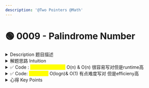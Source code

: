```yaml
---
description: '@Two Pointers @Math'
---
```


# 🟢 0009 - Palindrome Number

<details>

<summary>Description 题目描述 </summary>

Given an integer `x`, return `true` _if_ `x` _is a  **palindrome**, and_ `false` _otherwise_.

**Example 1:**

<pre><code><strong>Input: x = 121
</strong><strong>Output: true
</strong><strong>Explanation: 121 reads as 121 from left to right and from right to left.
</strong></code></pre>

**Example 2:**

<pre><code><strong>Input: x = -121
</strong><strong>Output: false
</strong><strong>Explanation: From left to right, it reads -121. From right to left, it becomes 121-. Therefore it is not a palindrome.
</strong></code></pre>

**Example 3:**

<pre><code><strong>Input: x = 10
</strong><strong>Output: false
</strong><strong>Explanation: Reads 01 from right to left. Therefore it is not a palindrome.
</strong></code></pre>

</details>

<details>

<summary>解题思路 Intuition </summary>

1. **convert to string and use two pointers**\
   if num<0 => false\
   if num=0 => true\
   if num>0 => convert to string and use two pointers
2. 但是有math的idea作为第二种解法

</details>

<details>

<summary>✅ Code : <mark style="color:yellow;">convert to String</mark>  O(n) &#x26; O(n) 很容易写对但是runtime高</summary>

卡：integer to string method => **String s **<mark style="color:yellow;">**= Integer.toString(x)**</mark>

```java
class Solution {
    public boolean isPalindrome(int x) {
        // edge cases
        if (x < 0) return false;
        if (x == 0) return true;
        
        // convert integer to string
        String s = Integer.toString(x);
        // two pointers method
        int left = 0;
        int right = s.length() - 1; // 121 // 1221
        while (left < right) {
            if (s.charAt(left) == s.charAt(right)) {
                left++;
                right--;
            } else {
                return false;
            }
        }
        return true;
    }
}
```

<mark style="color:yellow;">**Q: why runtime is not good?**</mark>

将整数转换为字符串可能会导致较低的运行效率，这主要是由于以下几个原因：

1. **string生成**：将整数转换为string需要在内存中为新生成的字符串分配空间。这个过程涉及到内存管理，会消耗一定的时间。
2. **字符操作**：在字符串上进行操作（例如访问特定位置的字符，比较字符等）可能会比直接在整数上进行操作更慢。这是因为字符实际上是以整数（通常是ASCII或Unicode值）的形式存储的，所以处理字符可能意味着处理更大的整数。
3. **无法利用整数运算**：当我们将数字转换为字符串后，我们就无法再利用整数的数学运算了。例如，在检查回文数的问题中，如果我们保持数字为整数，我们可以通过反转一半的数字并与另一半进行比较来快速检查一个数字是否是回文。这样的数学运算在字符串上执行起来会更复杂，因此可能需要更多的时间。

</details>

<details>

<summary>✅  Code: <mark style="color:yellow;">use math</mark> O(logn)&#x26; O(1) 有点难度写对 但是efficieny高</summary>

<mark style="color:green;">**Idea**</mark>**:**  <mark style="color:yellow;">**reverse**</mark>** **<mark style="color:blue;">**the**</mark>** **<mark style="color:yellow;">**second half of the given number**</mark> <mark style="color:blue;">**and compare it with the first half. If they are the same, the number is a palindrome.**</mark> This solution doesn't need to convert the number to a string. Instead, it <mark style="color:yellow;">**operates directly on the integers.**</mark>&#x20;

<mark style="color:green;">**Operation:**</mark> 三个关键点\
\-  repeatedly <mark style="color:blue;">**"popping" the last digit off**</mark> of the original number `x` \
\- <mark style="color:blue;">"</mark><mark style="color:blue;">**pushing**</mark><mark style="color:blue;">"</mark> <mark style="color:blue;"></mark><mark style="color:blue;">**the lastDigit onto the**</mark> <mark style="color:blue;">**revertedNumber**</mark><mark style="color:blue;">.</mark> \ <mark style="color:blue;">-</mark> When <mark style="color:purple;">**x becomes <=revertedNumber**</mark>, we've processed roughly half of the digits in the number.

<mark style="color:green;">**Detailed Steps**</mark>\ <mark style="color:green;">**-**</mark>** **<mark style="color:yellow;">**Edge Case Handling**</mark>: If the <mark style="color:blue;">**number is negative OR it's last digit is 0 (but the number itself is not 0)**</mark>**,** it can't be a palindrome.\
\- <mark style="color:yellow;">**Revert Half of the Digits**</mark>: While `x` is greater than `revertedNumber`, "pop" the last digit off of `x` and "push" it onto the `revertedNumber`. In other words, `revertedNumber = revertedNumber * 10 + x % 10` and `x /= 10`.\
\- <mark style="color:yellow;">**Compare**</mark>: If `x` and `revertedNumber` are the same, or `x` is the same as `revertedNumber` with its last digit removed (which happens in the case where the number has an odd number of digits), then the number is a palindrome.

<mark style="color:green;">**Q: How to get the last digit of an integer?**</mark>

* 当一个integer除以`10`时，<mark style="color:red;">**除法的余数就是这个数的last digit**</mark>
* `1234 % 10 = 123 --- 4`  注意用的是 %modulus operator

<mark style="color:green;">注意:</mark>

* while loop的condition的界定：<mark style="color:blue;">**while x > revertedHalf**</mark> => Continue the loop until x is less than or equal to the reverted half
* 如何update the reverted half <mark style="color:blue;">**revertedHalf = revertedHalf \* 10 + x % 10;**</mark>\ <mark style="color:blue;">**=>**</mark> pop off the last digit of x && add it to reverted half && original reverted half need to \* 10
* compare的时候要涵盖偶数和奇数digit的情况，这样子的话才能针对奇数个digit有好的判断

<mark style="color:green;">**Q:**</mark> 这样如何improve了efficiency? The beauty of this solution lies in the fact that it only needs to process about half of the digits in the number, which makes it more efficient than solutions that process all the digits. Plus, it **doesn't require the extra space** that would be needed for a string representation of the number.

{% code lineNumbers="true" %}
```java
class Solution {
    public boolean isPalindrome(int x) {
        if (x < 0 || x % 10 == 0 && x!=0) {
            return false;
        }
        // initiate the revertedHalf
        int revertedHalf = 0;
        while (x > revertedHalf) {  // while loop condition: Continue the loop until x is less than or equal to the reverted half
            revertedHalf = revertedHalf * 10 + x % 10; // update the reverted num
            x /= 10; // remove the last digit of x
        }
        // compare: 涵盖偶数和奇数digit的情况
        if (revertedHalf == x || revertedHalf/=10 == x ) {
            return true;
        }
        return false;
    }

```
{% endcode %}

```javascript
偶数digit情况
// initial 
x = 1221, revertedHalf = 0
// Step 1:(revert the last digit of x)
x = 122, revertedHalf = 1 //  1221 % 10 = 122 --- 1
// Step 2: (revert the next digit)
x = 12, revertedNumber = 12 // 122 % 10 = 12 --- 2
// Now x <= revertedNumber, so we stop here.

奇数digit情况
// initial 
x = 12321, revertedNumber = 0  
// Step 1: (revert the last digit of x)
x = 1232, revertedNumber = 1 // 12321 % 10 = 1232 --- 1
// Step 2: (revert the next digit) 
x = 123, revertedNumber = 12 // 1232 % 10 = 123 ---- 2
// Step 3: (revert the next digit)
x = 12, revertedNumber = 123  // 123 % 10 = 12 --- 3
// Now x is less than revertedNumber, 
// but if we remove the last digit of revertedNumber 
// (which is the middle digit of the original number), 
// x and revertedNumber become equal. So 12321 is a palindrome.
```

**Time Complexity:** The time complexity of the method is O(log(n)), where n is the input integer. This is because in each iteration of the while loop, we are dividing the number by 10, hence, we are reducing the size of the input by a factor of 10 in each step. The logarithm base 10 of n gives us the number of times we can divide n by 10 before we get to a number less than 10, hence the time complexity is O(log(n)).

**Space Complexity:** The space complexity of the method is O(1), as we are using a fixed amount of space to store the input number, the reverted half of the number, and some temporary variables. The space used does not increase with the size of the input number, hence the space complexity is constant.

</details>

<details>

<summary>心得 Key Points</summary>



</details>
